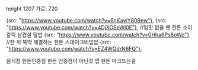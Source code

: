 height 1207
가로: 720 


{src: "https://www.youtube.com/watch?v=6nKawY809ew"},
        {src: "https://www.youtube.com/watch?v=4DjXOSeWl0E"}, //입맛 없을 땐 한돈 소이 갈릭 삼겹살 덮밥
        {src: "https://www.youtube.com/watch?v=0Hha6Ps6oWo"}, //한 끼 뚝딱 해결하는 한돈 스테이크비빔밥
        {src: "https://www.youtube.com/watch?v=EZ4WQdrN6FQ"},
        
        
음식점 
한돈인증점
한돈 인증점이 아닌것 맵 한돈 마크뜨는걸 